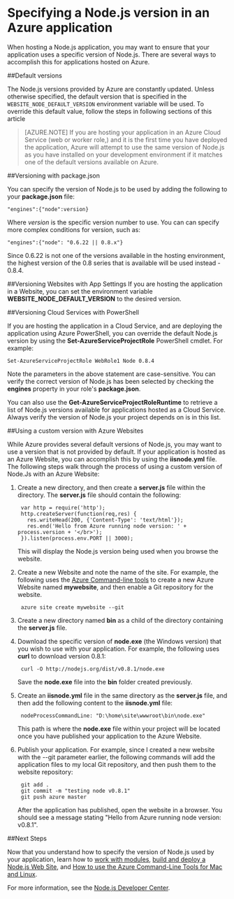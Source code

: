 <properties
	pageTitle="Specifying a Node.js Version"
	description="Learn how to specify the version of Node.js used by Azure Web Sites and Cloud Services"
	services=""
	documentationCenter="nodejs"
	authors="rmcmurray"
	manager="wpickett"
	editor=""/>

<tags
	ms.service="multiple"
	ms.workload="na"
	ms.tgt_pltfrm="na"
	ms.devlang="nodejs"
	ms.topic="article"
	ms.date="06/24/2016"
	ms.author="robmcm"/>

# Specifying a Node.js version in an Azure application

When hosting a Node.js application, you may want to ensure that your application uses a specific version of Node.js. There are several ways to accomplish this for applications hosted on Azure.

##Default versions

The Node.js versions provided by Azure are constantly updated. Unless otherwise specified, the default version that is specified in the `WEBSITE_NODE_DEFAULT_VERSION` environment variable will be used. To override this default value, follow the steps in following sections of this article

> [AZURE.NOTE] If you are hosting your application in an Azure Cloud Service (web or worker role,) and it is the first time you have deployed the application, Azure will attempt to use the same version of Node.js as you have installed on your development environment if it matches one of the default versions available on Azure.

##Versioning with package.json

You can specify the version of Node.js to be used by adding the following to your **package.json** file:

	"engines":{"node":version}

Where *version* is the specific version number to use. You can  can specify more complex conditions for version, such as:

	"engines":{"node": "0.6.22 || 0.8.x"}

Since 0.6.22 is not one of the versions available in the hosting environment, the highest version of the 0.8 series that is available will be used instead - 0.8.4.

##Versioning Websites with App Settings
If you are hosting the application in a Website, you can set the environment variable **WEBSITE_NODE_DEFAULT_VERSION** to the desired version. 

##Versioning Cloud Services with PowerShell

If you are hosting the application in a Cloud Service, and are deploying the application using Azure PowerShell, you can override the default Node.js version by using the **Set-AzureServiceProjectRole** PowerShell cmdlet. For example:

	Set-AzureServiceProjectRole WebRole1 Node 0.8.4

Note the parameters in the above statement are case-sensitive.  You can verify the correct version of Node.js has been selected by checking the **engines** property in your role's **package.json**.

You can also use the **Get-AzureServiceProjectRoleRuntime** to retrieve a list of Node.js versions available for applications hosted as a Cloud Service.  Always verify the version of Node.js your project depends on is in this list.

##Using a custom version with Azure Websites

While Azure provides several default versions of Node.js, you may want to use a version that is not provided by default. If your application is hosted as an Azure Website, you can accomplish this by using the **iisnode.yml** file. The following steps walk through the process of using a custom version of Node.Js with an Azure Website:

1. Create a new directory, and then create a **server.js** file within the directory. The **server.js** file should contain the following:

		var http = require('http');
		http.createServer(function(req,res) {
		  res.writeHead(200, {'Content-Type': 'text/html'});
		  res.end('Hello from Azure running node version: ' + process.version + '</br>');
		}).listen(process.env.PORT || 3000);

	This will display the Node.js version being used when you browse the website.

2. Create a new Website and note the name of the site. For example, the following uses the [Azure Command-line tools] to create a new Azure Website named **mywebsite**, and then enable a Git repository for the website.

		azure site create mywebsite --git

3. Create a new directory named **bin** as a child of the directory containing the **server.js** file.

4. Download the specific version of **node.exe** (the Windows version) that you wish to use with your application. For example, the following uses **curl** to download version 0.8.1:

		curl -O http://nodejs.org/dist/v0.8.1/node.exe

	Save the **node.exe** file into the **bin** folder created previously.

5. Create an **iisnode.yml** file in the same directory as the **server.js** file, and then add the following content to the **iisnode.yml** file:

		nodeProcessCommandLine: "D:\home\site\wwwroot\bin\node.exe"

	This path is where the **node.exe** file within your project will be located once you have published your application to the Azure Website.

6. Publish your application. For example, since I created a new website with the --git parameter earlier, the following commands will add the application files to my local Git repository, and then push them to the website repository:

		git add .
		git commit -m "testing node v0.8.1"
		git push azure master

	After the application has published, open the website in a browser. You should see a message stating "Hello from Azure running node version: v0.8.1".

##Next Steps

Now that you understand how to specify the version of Node.js used by your application, learn how to [work with modules], [build and deploy a Node.js Web Site], and [How to use the Azure Command-Line Tools for Mac and Linux].

For more information, see the [Node.js Developer Center](/develop/nodejs/).

[How to use the Azure Command-Line Tools for Mac and Linux]: xplat-cli-install.md
[Azure Command-line tools]: xplat-cli-install.md
[work with modules]: nodejs-use-node-modules-azure-apps.md
[build and deploy a Node.js Web Site]: web-sites-nodejs-develop-deploy-mac.md
